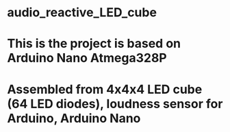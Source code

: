 # audio_reactive_LED_cube
# This is the project is based on Arduino Nano Atmega328P
# Assembled from 4x4x4 LED cube (64 LED diodes), loudness sensor for Arduino, Arduino Nano
